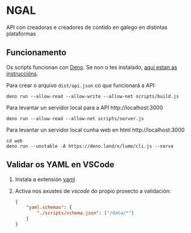 # NGAL

API con creadoras e creadores de contido en galego en distintas plataformas

## Funcionamento

Os scripts funcionan con [Deno](https://deno.land/). Se non o tes instalado,
[aquí estan as instruccións](https://deno.land/manual@v1.7.4/getting_started/installation).

Para crear o arquivo `dist/api.json` co que funcionará a API:

```
deno run --allow-read --allow-write --allow-net scripts/build.js
```

Para levantar un servidor local para a API http://localhost:3000

```
deno run --allow-read --allow-net scripts/server.js
```

Para levantar un servidor local cunha web en html http://localhost:3000

```
cd web
deno run --unstable -A https://deno.land/x/lume/cli.js --serve
```

## Validar os YAML en VSCode

1. Instala a extensión
   [yaml](https://marketplace.visualstudio.com/items?itemName=redhat.vscode-yaml)
2. Activa nos axustes de _vscode_ do propio proxecto a validación:

   ```json
   {
       "yaml.schemas": {
           "./scripts/schema.json": ["/data/*"]
       }
   }
   ```
